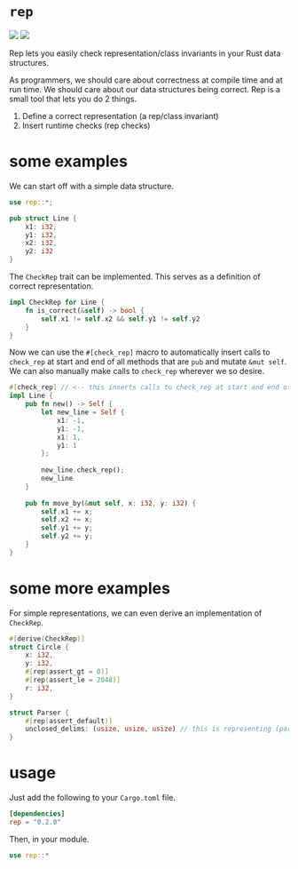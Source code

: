 # `rep`
[![](http://meritbadge.herokuapp.com/rep)](https://crates.io/crates/rep)
[![](https://docs.rs/rep/badge.svg)](https://docs.rs/rep)

Rep lets you easily check representation/class invariants in your Rust data structures.

As programmers, we should care about correctness at compile time and at run time. We should care about our data structures being correct. Rep is a small tool that lets you do 2 things.
1. Define a correct representation (a rep/class invariant)
2. Insert runtime checks (rep checks)

# some examples

We can start off with a simple data structure.
```rust
use rep::*;

pub struct Line {
    x1: i32,
    y1: i32,
    x2: i32,
    y2: i32
}
```
The `CheckRep` trait can be implemented. This serves as a definition of correct representation.
```rust
impl CheckRep for Line {
    fn is_correct(&self) -> bool {
        self.x1 != self.x2 && self.y1 != self.y2
    }
}
```
Now we can use the `#[check_rep]` macro to automatically insert calls to `check_rep` at start and end of all methods that are `pub` and mutate `&mut self`. We can also manually make calls to `check_rep` wherever we so desire.
```rust
#[check_rep] // <-- this inserts calls to check_rep at start and end of move_by
impl Line {
    pub fn new() -> Self {
        let new_line = Self {
            x1: -1,
            y1: -1,
            x1: 1,
            y1: 1
        };
        
        new_line.check_rep();
        new_line
    }
    
    pub fn move_by(&mut self, x: i32, y: i32) {
        self.x1 += x;
        self.x2 += x;
        self.y1 += y;
        self.y2 += y;
    }
}
```

# some more examples
For simple representations, we can even derive an implementation of `CheckRep`.
```rust
#[derive(CheckRep)]
struct Circle {
    x: i32,
    y: i32,
    #[rep(assert_gt = 0)]
    #[rep(assert_le = 2048)]
    r: i32,
}
```
```rust
struct Parser {
    #[rep(assert_default)]
    unclosed_delims: (usize, usize, usize) // this is representing (parens, braces, brackets)
}
```

# usage

Just add the following to your `Cargo.toml` file.
```toml
[dependencies]
rep = "0.2.0"
```

Then, in your module.
```rust
use rep::*
```
